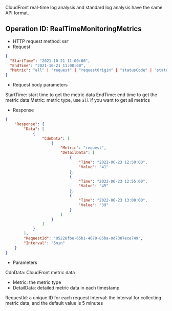 CloudFront real-time log analysis and standard log analysis have the same API format. 

## Operation ID: RealTimeMonitoringMetrics

- HTTP request method: `GET`
- Request

``` json
{
  "StartTime": "2021-10-21 11:00:00",
  "EndTime": "2021-10-21 11:00:00",
  "Metric": "all" | "request" | "requestOrigin" | "statusCode" | "statusCodeOrigin" | "chr" | "chrBandWith" | "bandwidth" | "bandwidthOrigin" | "downloadSpeed" | "downloadSpeedOrigin" | "topNUrlRequests" | "topNUrlSize" | "downstreamTraffic"
}
```

- Request body parameters

StartTime: start time to get the metric data
EndTime: end time to get the metric data
Metric: metric type, use `all` if you want to get all metrics

- Response

``` json
{
    "Response": {
        "Data": [
            {
                "CdnData": [
                    {
                        "Metric": "request",
                        "DetailData": [
                            {
                                "Time": "2022-06-23 12:50:00",
                                "Value": "41"
                            },
                            {
                                "Time": "2022-06-23 12:55:00",
                                "Value": "45"
                            },
                            {
                                "Time": "2022-06-23 13:00:00",
                                "Value": "39"
                            }
                        ]
                    }
                ]
            }
        ],
        "RequestId": "05228fbe-65b1-4670-85ba-0d7307ece749",
        "Interval": "5min"
    }
}
```

- Parameters

CdnData: CloudFront metric data

* Metric: the metric type
* DetailData: detailed metric data in each timestamp

RequestId: a unique ID for each request
Interval: the interval for collecting metric data, and the default value is 5 minutes

